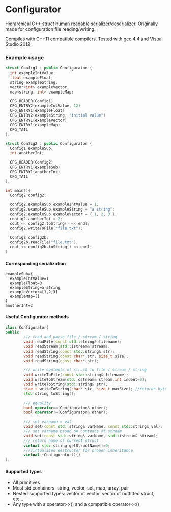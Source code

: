 # Configurator
Hierarchical C++ struct human readable serializer/deserializer.  Originally made for configuration file reading/writing.

Compiles with C++11 compatible compilers. Tested with gcc 4.4 and Visual Studio 2012.

### Example usage
``` cpp
struct Config1 : public Configurator {
  int exampleIntValue;
  float exampleFloat;
  string exampleString;
  vector<int> exampleVector;
  map<string, int> exampleMap;

  CFG_HEADER(Config1)
  CFG_ENTRY2(exampleIntValue, 12)
  CFG_ENTRY1(exampleFloat)
  CFG_ENTRY2(exampleString, "initial value")
  CFG_ENTRY1(exampleVector)
  CFG_ENTRY1(exampleMap)
  CFG_TAIL
};

struct Config2 : public Configurator {
  Config1 exampleSub;
  int anotherInt;

  CFG_HEADER(Config2)
  CFG_ENTRY1(exampleSub)
  CFG_ENTRY1(anotherInt)
  CFG_TAIL
};

int main(){
  Config2 config2;

  config2.exampleSub.exampleIntValue = 1;
  config2.exampleSub.exampleString = "a string";
  config2.exampleSub.exampleVector = { 1, 2, 3 };
  config2.anotherInt = 2;
  cout << config2.toString() << endl;
  config2.writeToFile("file.txt");

  Config2 config2b;
  config2b.readFile("file.txt");
  cout << config2b.toString() << endl;
}
```

#### Corresponding serialization
```
exampleSub={
  exampleIntValue=1
  exampleFloat=0
  exampleString=a string
  exampleVector=[1,2,3]
  exampleMap=[]
}
anotherInt=2
```

#### Useful Configurator methods
``` cpp
class Configurator{
public:
        /// read and parse file / stream / string
        void readFile(const std::string& filename);
        void readStream(std::istream& stream);
        void readString(const std::string& str);
        void readString(const char* str, size_t size);
        void readString(const char* str);

        /// write contents of struct to file / stream / string
        void writeToFile(const std::string& filename);
        void writeToStream(std::ostream& stream,int indent=0);
        void writeToString(std::string& str);
        size_t writeToString(char* str, size_t maxSize); //returns bytes used
        std::string toString();

        /// equality
        bool operator==(Configurator& other);
        bool operator!=(Configurator& other);

        /// set varname = val
        void set(const std::string& varName, const std::string& val);
        /// set varname based on contents of stream
        void set(const std::string& varName, std::istream& stream);
        /// return name of current struct
        virtual std::string getStructName()=0;
        ///virtualized destructor for proper inheritance
        virtual ~Configurator(){}
};
```
#### Supported types
* All primitives
* Most std containers: string, vector, set, map, array, pair
* Nested supported types: vector of vector, vector of outfitted struct, etc...
* Any type with a operator>>() and a compatible operator<<()
